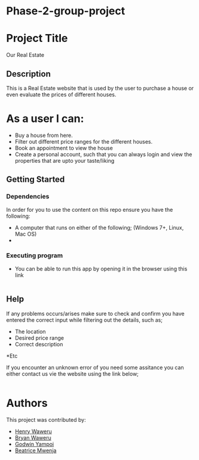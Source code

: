 # Phase-2-group-project


# Project Title

Our Real Estate


## Description

This is a Real Estate website that is used by the user to purchase a house or even evaluate the prices of different houses.


# As a user I can:
- Buy a house from here.
- Filter out different price ranges for the different houses.
- Book an appointment to view the house 
- Create a personal account, such that you can always login and view the properties that are upto your taste/liking

## Getting Started

### Dependencies

In order for you to use the content on this repo ensure you have the following:

* A computer that runs on either of the following; (Windows 7+, Linux, Mac OS)
* 

### Executing program

* You can be able to run this app by opening it in the browser using this link

<!-- to be added -->
```

```

## Help

If any problems occurs/arises make sure to check and confirm you have entered the correct input while filtering out the details, such as;
- The location
- Desired price range
- Correct description
 
 *Etc
 
 If you encounter an unknown error of you need some assitance you can either contact us vie the website using the link below; 
```

```


# Authors
This project was contributed by:
- [Henry Waweru](https://github.com/henryweru)
- [Bryan Waweru](https://github.com/Bwaweru12345)
- [Godwin Yampoi](https://github.com/Godwin-Yampoi)
- [Beatrice Mwenja](https://github.com/beatricemwenje)


